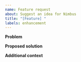 ```yaml
---
name: Feature request
about: Suggest an idea for Nimbus
title: "[Feature] "
labels: enhancement
---
```


**Problem**

**Proposed solution**

**Additional context**
